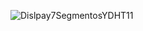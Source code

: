 ![Dislpay7SegmentosYDHT11](https://user-images.githubusercontent.com/99991637/223855594-b75a5be9-1c9d-4f56-ae76-15e82e4e2a4b.png)

